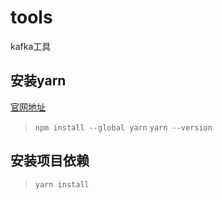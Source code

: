 # tools
kafka工具

## 安装yarn
[官网地址](https://yarn.bootcss.com/)
> `npm install --global yarn`
> `yarn --version`

## 安装项目依赖
> `yarn install`
